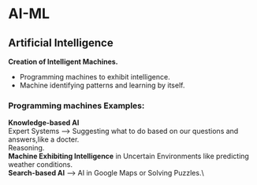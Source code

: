 # AI-ML
## Artificial Intelligence
**Creation of Intelligent Machines.**
- Programming machines to exhibit intelligence.
- Machine identifying patterns and learning by itself.
### Programming machines Examples:
**Knowledge-based AI**\
Expert Systems --> Suggesting what to do based on our questions and answers,like a docter.\
Reasoning.\
**Machine Exhibiting Intelligence** in Uncertain Environments like predicting weather conditions.\
**Search-based AI** --> AI in Google Maps or Solving Puzzles.\


